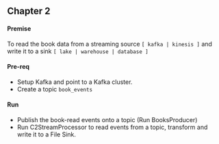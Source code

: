 ## Chapter 2

#### Premise 
To read the book data from a streaming source `[ kafka | kinesis ]` and write it to a sink `[ lake | warehouse | database ]`


#### Pre-req
* Setup Kafka and point to a Kafka cluster. 
* Create a topic `book_events` 


#### Run
* Publish the book-read events onto a topic (Run BooksProducer)
* Run C2StreamProcessor to read events from a topic, transform and write it to a File Sink.

